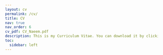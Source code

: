 ```yaml
---
layout: cv
permalink: /cv/
title: CV
nav: true
nav_order: 6
cv_pdf: CV_Naeem.pdf
description: This is my Curriculum Vitae. You can download it by clicking the button on the top right.
toc:
  sidebar: left
---
```

